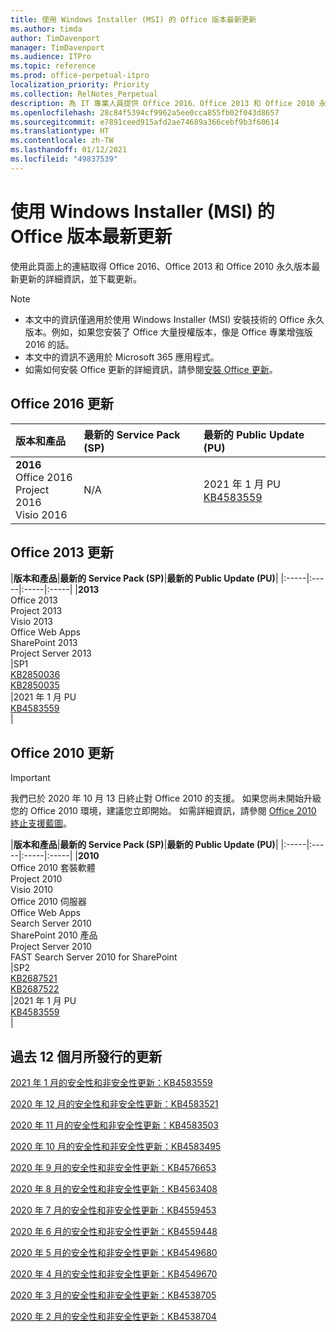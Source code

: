```yaml
---
title: 使用 Windows Installer (MSI) 的 Office 版本最新更新
ms.author: timda
author: TimDavenport
manager: TimDavenport
ms.audience: ITPro
ms.topic: reference
ms.prod: office-perpetual-itpro
localization_priority: Priority
ms.collection: RelNotes_Perpetual
description: 為 IT 專業人員提供 Office 2016、Office 2013 和 Office 2010 永久版本的最新更新資訊連結
ms.openlocfilehash: 28c84f5394cf9962a5ee0cca855fb02f043d8657
ms.sourcegitcommit: e7891ceed915afd2ae74689a366cebf9b3f60614
ms.translationtype: HT
ms.contentlocale: zh-TW
ms.lasthandoff: 01/12/2021
ms.locfileid: "49837539"
---
```

# <a name="latest-updates-for-versions-of-office-that-use-windows-installer-msi"></a>使用 Windows Installer (MSI) 的 Office 版本最新更新

使用此頁面上的連結取得 Office 2016、Office 2013 和 Office 2010 永久版本最新更新的詳細資訊，並下載更新。
  
 
> [!NOTE]
> - 本文中的資訊僅適用於使用 Windows Installer (MSI) 安裝技術的 Office 永久版本。例如，如果您安裝了 Office 大量授權版本，像是 Office 專業增強版 2016 的話。
> - 本文中的資訊不適用於 Microsoft 365 應用程式。
> - 如需如何安裝 Office 更新的詳細資訊，請參閱[安裝 Office 更新](https://support.office.com/article/2ab296f3-7f03-43a2-8e50-46de917611c5)。 


## <a name="office-2016-updates"></a>Office 2016 更新

|**版本和產品**|**最新的 Service Pack (SP)**|**最新的 Public Update (PU)**|
|:-----|:-----|:-----|
|**2016** <br/> Office 2016  <br/> Project 2016  <br/> Visio 2016  <br/> |N/A  <br/> |2021 年 1 月 PU  <br/> [KB4583559](https://support.microsoft.com/help/4583559) <br/> |
   
## <a name="office-2013-updates"></a>Office 2013 更新

|**版本和產品**|**最新的 Service Pack (SP)**|**最新的 Public Update (PU)**|
|:-----|:-----|:-----|:-----|
|**2013** <br/> Office 2013  <br/> Project 2013  <br/> Visio 2013  <br/> Office Web Apps  <br/> SharePoint 2013  <br/> Project Server 2013  <br/> |SP1 <br/> [KB2850036](https://support.microsoft.com/kb/2850036) <br/>[KB2850035](https://support.microsoft.com/kb/2850035) <br/> |2021 年 1 月 PU  <br/> [KB4583559](https://support.microsoft.com/help/4583559) <br/> |
   
## <a name="office-2010-updates"></a>Office 2010 更新
> [!IMPORTANT]
> 我們已於 2020 年 10 月 13 日終止對 Office 2010 的支援。 如果您尚未開始升級您的 Office 2010 環境，建議您立即開始。 如需詳細資訊，請參閱 [Office 2010 終止支援藍圖](https://docs.microsoft.com/DeployOffice/office-2010-end-support-roadmap)。 

|**版本和產品**|**最新的 Service Pack (SP)**|**最新的 Public Update (PU)**|
|:-----|:-----|:-----|:-----|
|**2010** <br/> Office 2010 套裝軟體  <br/> Project 2010  <br/> Visio 2010  <br/> Office 2010 伺服器  <br/> Office Web Apps  <br/> Search Server 2010  <br/> SharePoint 2010 產品  <br/> Project Server 2010  <br/> FAST Search Server 2010 for SharePoint  <br/> |SP2 <br/>[KB2687521](https://support.microsoft.com/kb/2687521) <br/> [KB2687522](https://support.microsoft.com/kb/2687522) <br/> |2021 年 1 月 PU  <br/> [KB4583559](https://support.microsoft.com/help/4583559) <br/> |
   

   
## <a name="updates-released-in-past-12-months"></a>過去 12 個月所發行的更新

[2021 年 1 月的安全性和非安全性更新：KB4583559](https://support.microsoft.com/help/4583559)

[2020 年 12 月的安全性和非安全性更新：KB4583521](https://support.microsoft.com/help/4583521)

[2020 年 11 月的安全性和非安全性更新：KB4583503](https://support.microsoft.com/help/4583503)

[2020 年 10 月的安全性和非安全性更新：KB4583495](https://support.microsoft.com/help/4583495)

[2020 年 9 月的安全性和非安全性更新：KB4576653](https://support.microsoft.com/help/4576653)

[2020 年 8 月的安全性和非安全性更新：KB4563408](https://support.microsoft.com/help/4563408)

[2020 年 7 月的安全性和非安全性更新：KB4559453](https://support.microsoft.com/help/4559453)

[2020 年 6 月的安全性和非安全性更新：KB4559448](https://support.microsoft.com/help/4559448)

[2020 年 5 月的安全性和非安全性更新：KB4549680](https://support.microsoft.com/help/4549680)

[2020 年 4 月的安全性和非安全性更新：KB4549670](https://support.microsoft.com/help/4549670)

[2020 年 3 月的安全性和非安全性更新：KB4538705](https://support.microsoft.com/help/4538705)

[2020 年 2 月的安全性和非安全性更新：KB4538704](https://support.microsoft.com/help/4538704)




 




</br>